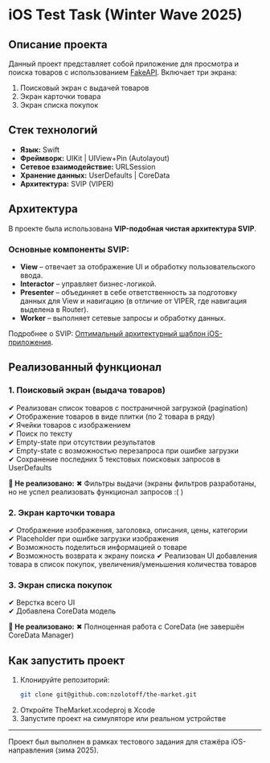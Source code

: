 # iOS Test Task (Winter Wave 2025)


## Описание проекта
Данный проект представляет собой приложение для просмотра и поиска товаров с использованием [FakeAPI](https://fakeapi.platzi.com/). Включает три экрана:
1. Поисковый экран с выдачей товаров
2. Экран карточки товара
3. Экран списка покупок


## Стек технологий
- **Язык:** Swift
- **Фреймворк:** UIKit | UIView+Pin (Autolayout)
- **Сетевое взаимодействие:** URLSession
- **Хранение данных:** UserDefaults | CoreData
- **Архитектура:** SVIP (VIPER) 


## Архитектура  

В проекте была использована **VIP-подобная чистая архитектура SVIP**. 

### Основные компоненты SVIP:  
- **View** – отвечает за отображение UI и обработку пользовательского ввода.  
- **Interactor** – управляет бизнес-логикой.  
- **Presenter** – объединяет в себе ответственность за подготовку данных для View и навигацию (в отличие от VIPER, где навигация выделена в Router).  
- **Worker** – выполняет сетевые запросы и обработку данных.    

Подробнее о SVIP: [Оптимальный архитектурный шаблон iOS-приложения](https://habr.com/ru/companies/wildberries/articles/798275/).  


## Реализованный функционал
### **1. Поисковый экран (выдача товаров)**
✔ Реализован список товаров с постраничной загрузкой (pagination)  
✔ Отображение товаров в виде плитки (по 2 товара в ряду)  
✔ Ячейки товаров с изображением  
✔ Поиск по тексту  
✔ Empty-state при отсутствии результатов  
✔ Empty-state с возможностью перезапроса при ошибке загрузки  
✔ Сохранение последних 5 текстовых поисковых запросов в UserDefaults 

**🔻 Не реализовано:**
✖ Фильтры выдачи (экраны фильтров разработаны, но не успел реализовать функционал запросов :( )  

### **2. Экран карточки товара**
✔ Отображение изображения, заголовка, описания, цены, категории  
✔ Placeholder при ошибке загрузки изображения  
✔ Возможность поделиться информацией о товаре  
✔ Возможность возврата к экрану поиска
✔ Реализован UI добавления товара в список покупок, увеличения/уменьшения количества товаров 


### **3. Экран списка покупок**
✔ Верстка всего UI  
✔ Добавлена CoreData модель  

**🔻 Не реализовано:**
✖ Полноценная работа с CoreData (не завершён CoreData Manager)  

## Как запустить проект
1. Клонируйте репозиторий:
   ```bash
   git clone git@github.com:nzolotoff/the-market.git
   ```
2. Откройте TheMarket.xcodeproj в Xcode   
3. Запустите проект на симуляторе или реальном устройстве


---
Проект был выполнен в рамках тестового задания для стажёра iOS-направления (зима 2025).
